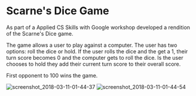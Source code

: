 # Scarne's Dice Game

As part of a Applied CS Skills with Google workshop developed a rendition of the Scarne's Dice game.

The game allows a user to play against a computer.
The user has two options: roll the dice or hold.
If the user rolls the dice and the get a 1, their turn score becomes 0 
and the computer gets to roll the dice.
Is the user chooses to hold they add their current turn score
to their overall score.

First opponent to 100 wins the game.

![screenshot_2018-03-11-01-44-37](https://user-images.githubusercontent.com/24365494/37250599-83e2a382-24ce-11e8-92db-9b00a9eddf08.png)
![screenshot_2018-03-11-01-44-54](https://user-images.githubusercontent.com/24365494/37250601-8829fada-24ce-11e8-8775-cf1180bb0da3.png)
